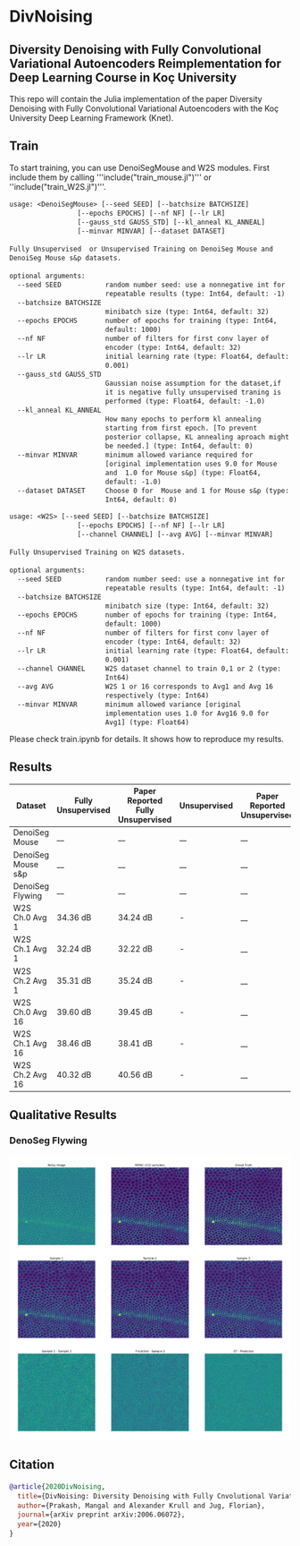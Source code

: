 # DivNoising

## Diversity Denoising with Fully Convolutional Variational Autoencoders Reimplementation for Deep Learning Course in Koç University

This repo will contain the Julia implementation of the paper Diversity Denoising with Fully Convolutional Variational Autoencoders with the Koç University Deep Learning Framework (Knet).

## Train
To start training, you can use DenoiSegMouse and W2S modules. First include them by calling '''include("train_mouse.jl")''' or ''include("train_W2S.jl")'''.
```
usage: <DenoiSegMouse> [--seed SEED] [--batchsize BATCHSIZE]
                 [--epochs EPOCHS] [--nf NF] [--lr LR]
                 [--gauss_std GAUSS_STD] [--kl_anneal KL_ANNEAL]
                 [--minvar MINVAR] [--dataset DATASET]

Fully Unsupervised  or Unsupervised Training on DenoiSeg Mouse and
DenoiSeg Mouse s&p datasets.

optional arguments:
  --seed SEED           random number seed: use a nonnegative int for
                        repeatable results (type: Int64, default: -1)
  --batchsize BATCHSIZE
                        minibatch size (type: Int64, default: 32)
  --epochs EPOCHS       number of epochs for training (type: Int64,
                        default: 1000)
  --nf NF               number of filters for first conv layer of
                        encoder (type: Int64, default: 32)
  --lr LR               initial learning rate (type: Float64, default:
                        0.001)
  --gauss_std GAUSS_STD
                        Gaussian noise assumption for the dataset,if
                        it is negative fully unsupervised traning is
                        performed (type: Float64, default: -1.0)
  --kl_anneal KL_ANNEAL
                        How many epochs to perform kl annealing
                        starting from first epoch. [To prevent
                        posterior collapse, KL annealing aproach might
                        be needed.] (type: Int64, default: 0)
  --minvar MINVAR       minimum allowed variance required for
                        [original implementation uses 9.0 for Mouse
                        and  1.0 for Mouse s&p] (type: Float64,
                        default: -1.0)
  --dataset DATASET     Choose 0 for  Mouse and 1 for Mouse s&p (type:
                        Int64, default: 0)
```

```
usage: <W2S> [--seed SEED] [--batchsize BATCHSIZE]
                 [--epochs EPOCHS] [--nf NF] [--lr LR]
                 [--channel CHANNEL] [--avg AVG] [--minvar MINVAR]

Fully Unsupervised Training on W2S datasets.

optional arguments:
  --seed SEED           random number seed: use a nonnegative int for
                        repeatable results (type: Int64, default: -1)
  --batchsize BATCHSIZE
                        minibatch size (type: Int64, default: 32)
  --epochs EPOCHS       number of epochs for training (type: Int64,
                        default: 1000)
  --nf NF               number of filters for first conv layer of
                        encoder (type: Int64, default: 32)
  --lr LR               initial learning rate (type: Float64, default:
                        0.001)
  --channel CHANNEL     W2S dataset channel to train 0,1 or 2 (type:
                        Int64)
  --avg AVG             W2S 1 or 16 corresponds to Avg1 and Avg 16
                        respectively (type: Int64)
  --minvar MINVAR       minimum allowed variance [original
                        implementation uses 1.0 for Avg16 9.0 for
                        Avg1] (type: Float64)

```
Please check train.ipynb for details. It shows how to reproduce my results.
## Results
| Dataset | Fully Unsupervised | Paper Reported Fully Unsupervised | Unsupervised| Paper Reported  Unsupervised |
|  ---         | ---       | ---        | ---  | --- |
|DenoiSeg Mouse| __  | __   | __| __ | 
|DenoiSeg Mouse s&p | __    | __ | __| __| 
|DenoiSeg Flywing |__  | __     | __ | __|
|W2S Ch.0 Avg 1 | 34.36 dB   | 34.24 dB   |  - | __ |
|W2S Ch.1 Avg 1 | 32.24 dB   | 32.22 dB   |  - | __ |
|W2S Ch.2 Avg 1 | 35.31 dB   | 35.24 dB   |  - | __ |
|W2S Ch.0 Avg 16| 39.60 dB   | 39.45 dB   |  - | __ |
|W2S Ch.1 Avg 16| 38.46 dB   | 38.41 dB   |  - | __ |
|W2S Ch.2 Avg 16| 40.32 dB   | 40.56 dB   |  - | __ |
## Qualitative Results
### **DenoSeg Flywing**
![Sample From Test Set](./Results/DenoiSeg_Flywing/DenoiSegFlywing.png)



## Citation
```bibtex
@article{2020DivNoising,
  title={DivNoising: Diversity Denoising with Fully Cnvolutional Variational Autoencoders},
  author={Prakash, Mangal and Alexander Krull and Jug, Florian},
  journal={arXiv preprint arXiv:2006.06072},
  year={2020}
}
